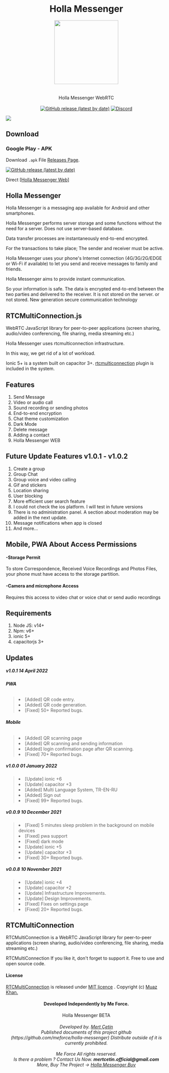 <h1 align="center">Holla Messenger</h1>
<p align="center">
<img src="https://raw.githubusercontent.com/meforce/holla-messenger/main/image/ic_launcher_round.png" style="display: block;margin-left: auto;margin-right: auto;" data-canonical-src="https://raw.githubusercontent.com/meforce/holla-messenger/main/image/ic_launcher_round.png" width="200" height="200" align="center"/><br><br>
Holla Messenger WebRTC
<br><br> 
<a href="https://github.com/meforce/holla-messenger/releases/latest">
<img alt="GitHub release (latest by date)" src="https://img.shields.io/github/v/release/meforce/holla-messenger?color=tuquoise&label=Latest&logo=github&logoColor=white&style=for-the-badge"></a>
<a href="https://discord.gg/dmWPGE4JFM"><img alt="Discord" src="https://img.shields.io/discord/876934826186395658?color=%237289DA&label=discord&logo=Discord&logoColor=white&style=for-the-badge"></a>
</p>

<img src="https://raw.githubusercontent.com/meforce/holla-messenger/main/image/cover.jpg"/>


## Download

### Google Play - APK

Download `.apk` File [Releases Page](https://github.com/meforce/holla-messenger/releases/latest).<br>

<a href="https://play.google.com/store/apps/details?id=com.hollamessenger.app"> 
<img alt="GitHub release (latest by date)" src="https://img.shields.io/github/v/release/meforce/holla-messenger?color=blue&label=CLICK-GOOGLE-PLAY&logo=git&logoColor=white&style=for-the-badge"></a>

<p>Direct <a href="https://meforce.github.io/holla-messenger/">[Holla Messenger Web]</a></p>

## Holla Messenger

<p>Holla Messenger is a messaging app available for Android and other smartphones.</p>
<p>Holla Messenger performs server storage and some functions without the need for a server. Does not use server-based database.</p>
<p>Data transfer processes are instantaneously end-to-end encrypted.</p>
<p>For the transactions to take place; The sender and receiver must be active.</p>

<p>Holla Messenger uses your phone's Internet connection (4G/3G/2G/EDGE or Wi-Fi if available) to let you send and receive messages to family and friends.</p>

<p>Holla Messenger aims to provide instant communication.</p>
<p>So your information is safe. The data is encrypted end-to-end between the two parties and delivered to the receiver. It is not stored on the server. or not stored. New generation secure communication technology</p>

## RTCMultiConnection.js
<p>WebRTC JavaScript library for peer-to-peer applications (screen sharing, audio/video conferencing, file sharing, media streaming etc.)</p>
<p>Holla Messenger uses rtcmulticonnection infrastructure.</p>
<p>In this way, we get rid of a lot of workload.</p>
<p>Ionic 5+ is a system built on capacitor 3+. <a href="https://www.rtcmulticonnection.org/">rtcmulticonnection</a> plugin is included in the system.</p>

## Features
<ol>
<li>Send Message</li>
<li>Video or audio call</li>
<li>Sound recording or sending photos</li>
<li>End-to-end encryption</li>
<li>Chat theme customization</li>
<li>Dark Mode</li>
<li>Delete message</li>
<li>Adding a contact</li>
<li>Holla Messenger WEB</li>
</ol>

## Future Update Features v1.0.1 - v1.0.2
<ol>
<li>Create a group</li>
<li>Group Chat</li>
<li>Group voice and video calling</li>
<li>Gif and stickers</li>
<li>Location sharing</li>
<li>User blocking</li>
<li>More efficient user search feature</li>
<li>I could not check the ios platform. I will test in future versions</li>
<li>There is no administration panel. A section about moderation may be added in the next update.</li>
<li>Message notifications when app is closed</li>
<li>And more...</li>
</ol>

## Mobile, PWA About Access Permissions

<h4>-Storage Permit</h4>
<p>To store Correspondence, Received Voice Recordings and Photos Files, your phone must have access to the storage partition.</p>

<h4>-Camera and microphone Access</h4>
<p>Requires this access to video chat or voice chat or send audio recordings</p>


## Requirements
<ol>
<li>Node JS: v14+</li>
<li>Npm: v6+</li>
<li>ionic 5+</li>
<li>capacitorjs 3+</li>
</ol>

## Updates

<h5><strong>v1.0.1 </strong> 14 April 2022 </h5>

<h6><strong>PWA</strong></h6>
<blockquote>
<li>[Added] QR code entry.</li>
<li>[Added] QR code generation.</li>
<li>[Fixed] 50+ Reported bugs.</li>
</blockquote>

<h6><strong>Mobile</strong></h6>
<blockquote>
<li>[Added] QR scanning page</li>
<li>[Added] QR scanning and sending information</li>
<li>[Added] login confirmation page after QR scanning.</li>
<li>[Fixed] 70+ Reported bugs.</li>
</blockquote>

<h5><strong>v1.0.0 </strong> 01 January 2022 </h5>
<blockquote>
<li>[Update] ionic +6</li>
<li>[Update] capacitor +3</li>
<li>[Added] Multi Language System, TR-EN-RU</li>
<li>[Added] Sign out</li>
<li>[Fixed] 99+ Reported bugs.</li>
</blockquote>


<h5><strong>v0.0.9 </strong> 10 December 2021 </h5>
<blockquote>
<li>[Fixed] 5 minutes sleep problem in the background on mobile devices</li>
<li>[Fixed] pwa support</li>
<li>[Fixed] dark mode</li>
<li>[Update] ionic +5</li>
<li>[Update] capacitor +3</li>
<li>[Fixed] 30+ Reported bugs.</li>
</blockquote>

<h5><strong>v0.0.8 </strong> 10 November 2021 </h5>
<blockquote>
<li>[Update] ionic +4</li>
<li>[Update] capacitor +2</li>
<li>[Update] Infrastructure Improvements.</li>
<li>[Update] Design Improvements.</li>
<li>[Fixed] Fixes on settings page</li>
<li>[Fixed] 20+ Reported bugs.</li>
</blockquote>

## RTCMultiConnection
<p>
RTCMultiConnection is a WebRTC JavaScript library for peer-to-peer applications (screen sharing, audio/video conferencing, file sharing, media streaming etc.)
</p>
<p>
RTCMultiConnection If you like it, don't forget to support it. Free to use and open source code.
</p>
<h4>License</h4>
<p>
<a href="https://github.com/muaz-khan/RTCMultiConnection">RTCMultiConnection</a> is released under <a href="https://github.com/muaz-khan/RTCMultiConnection/blob/master/LICENSE.md">MIT licence</a> . Copyright (c) <a href="https://muazkhan.com/">Muaz Khan.</a></p>

<h4 align="center">Developed Independently by Me Force.</h4>
<div align="center"> Holla Messenger BETA</div>
<h6 align="center">
Developed by. <a href="https://www.instagram.com/mertcetin.real">Mert Çetin</a> <br>
Published documents of this project github (https://github.com/meforce/holla-messenger) Distribute outside of it is currently prohibited.<br><br>
Me Force All rights reserved.<br>
Is there a problem ? Contact Us Now. <b>mertcetin.official@gmail.com</b><br>
More, Buy The Project -> <a href="https://codecanyon.net/user/mert_cetin/portfolio">Holla Messenger Buy</a>
</h6>
